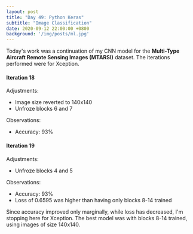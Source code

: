 ```yaml
---
layout: post
title: "Day 49: Python Keras"
subtitle: "Image Classification"
date: 2020-09-12 22:00:00 +0800
background: '/img/posts/ml.jpg'
---
```


Today's work was a continuation of my CNN model for the **Multi-Type Aircraft Remote Sensing Images (MTARSI)** dataset. The iterations performed were for Xception.

#### Iteration 18
Adjustments:
* Image size reverted to 140x140
* Unfroze blocks 6 and 7

Observations:
* Accuracy: 93%

#### Iteration 19
Adjustments:
* Unfroze blocks 4 and 5

Observations:
* Accuracy: 93%
* Loss of 0.6595 was higher than having only blocks 8-14 trained

Since accuracy improved only marginally, while loss has decreased, I'm stopping here for Xception. The best model was with blocks 8-14 trained, using images of size 140x140.